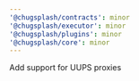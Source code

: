 ```yaml
---
'@chugsplash/contracts': minor
'@chugsplash/executor': minor
'@chugsplash/plugins': minor
'@chugsplash/core': minor
---
```


Add support for UUPS proxies
